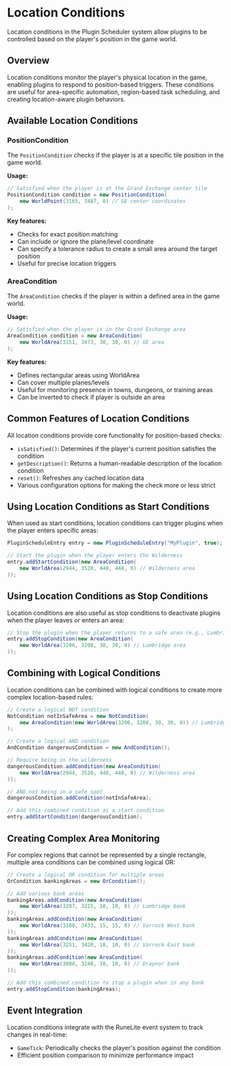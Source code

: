 # Location Conditions

Location conditions in the Plugin Scheduler system allow plugins to be controlled based on the player's position in the game world.

## Overview

Location conditions monitor the player's physical location in the game, enabling plugins to respond to position-based triggers. These conditions are useful for area-specific automation, region-based task scheduling, and creating location-aware plugin behaviors.

## Available Location Conditions

### PositionCondition

The `PositionCondition` checks if the player is at a specific tile position in the game world.

**Usage:**
```java
// Satisfied when the player is at the Grand Exchange center tile
PositionCondition condition = new PositionCondition(
    new WorldPoint(3165, 3487, 0) // GE center coordinates
);
```

**Key features:**
- Checks for exact position matching
- Can include or ignore the plane/level coordinate
- Can specify a tolerance radius to create a small area around the target position
- Useful for precise location triggers

### AreaCondition

The `AreaCondition` checks if the player is within a defined area in the game world.

**Usage:**
```java
// Satisfied when the player is in the Grand Exchange area
AreaCondition condition = new AreaCondition(
    new WorldArea(3151, 3473, 30, 30, 0) // GE area
);
```

**Key features:**
- Defines rectangular areas using WorldArea
- Can cover multiple planes/levels
- Useful for monitoring presence in towns, dungeons, or training areas
- Can be inverted to check if player is outside an area

## Common Features of Location Conditions

All location conditions provide core functionality for position-based checks:

- `isSatisfied()`: Determines if the player's current position satisfies the condition
- `getDescription()`: Returns a human-readable description of the location condition
- `reset()`: Refreshes any cached location data
- Various configuration options for making the check more or less strict

## Using Location Conditions as Start Conditions

When used as start conditions, location conditions can trigger plugins when the player enters specific areas:

```java
PluginScheduleEntry entry = new PluginScheduleEntry("MyPlugin", true);

// Start the plugin when the player enters the Wilderness
entry.addStartCondition(new AreaCondition(
    new WorldArea(2944, 3520, 448, 448, 0) // Wilderness area
));
```

## Using Location Conditions as Stop Conditions

Location conditions are also useful as stop conditions to deactivate plugins when the player leaves or enters an area:

```java
// Stop the plugin when the player returns to a safe area (e.g., Lumbridge)
entry.addStopCondition(new AreaCondition(
    new WorldArea(3206, 3208, 30, 30, 0) // Lumbridge area
));
```

## Combining with Logical Conditions

Location conditions can be combined with logical conditions to create more complex location-based rules:

```java
// Create a logical NOT condition
NotCondition notInSafeArea = new NotCondition(
    new AreaCondition(new WorldArea(3206, 3208, 30, 30, 0)) // Lumbridge area
);

// Create a logical AND condition
AndCondition dangerousCondition = new AndCondition();

// Require being in the wilderness
dangerousCondition.addCondition(new AreaCondition(
    new WorldArea(2944, 3520, 448, 448, 0) // Wilderness area
));

// AND not being in a safe spot
dangerousCondition.addCondition(notInSafeArea);

// Add this combined condition as a start condition
entry.addStartCondition(dangerousCondition);
```

## Creating Complex Area Monitoring

For complex regions that cannot be represented by a single rectangle, multiple area conditions can be combined using logical OR:

```java
// Create a logical OR condition for multiple areas
OrCondition bankingAreas = new OrCondition();

// Add various bank areas
bankingAreas.addCondition(new AreaCondition(
    new WorldArea(3207, 3215, 10, 10, 0) // Lumbridge bank
));
bankingAreas.addCondition(new AreaCondition(
    new WorldArea(3180, 3433, 15, 15, 0) // Varrock West bank
));
bankingAreas.addCondition(new AreaCondition(
    new WorldArea(3251, 3420, 10, 10, 0) // Varrock East bank
));
bankingAreas.addCondition(new AreaCondition(
    new WorldArea(3088, 3240, 10, 10, 0) // Draynor bank
));

// Add this combined condition to stop a plugin when in any bank
entry.addStopCondition(bankingAreas);
```

## Event Integration

Location conditions integrate with the RuneLite event system to track changes in real-time:

- `GameTick`: Periodically checks the player's position against the condition
- Efficient position comparison to minimize performance impact